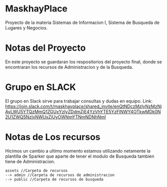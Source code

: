 # MaskhayPlace
Proyecto de la materia Sistemas de Informacion I, Sistema de Busqueda de Lugares y Negocios.

# Notas del Proyecto
En este proyecto se guardaran los respositorios del proyecto final, donde se encontraran los recursos de Administracion y de la Busqueda.

# Grupo en SLACK
El grupo en Slack sirve para trabajar consultas y dudas en equipo.
Link: https://join.slack.com/t/maskhayplace/shared_invite/enQtNDczMzIyNzMzNjAyLWU5YTQzMmQ1ZGUxYzIyZDdmZjE4YzVhYTE5YzFlNWY4OTkwMDk0N2U1ZWQ5NzIxNWUxZjUyOWNmYTNmNDNhNmI

# Notas de Los recursos
Hicimos un cambio a ultimo momento estamos utilizando netamente la plantilla de Sparker que aparte de tener el modulo de Busqueda tambien tiene de Administracion.

	assets //Carpeta de recursos
	--> admin //Carpeta de recursos de administracion
	--> public //Carpeta de recursos de busqueda
